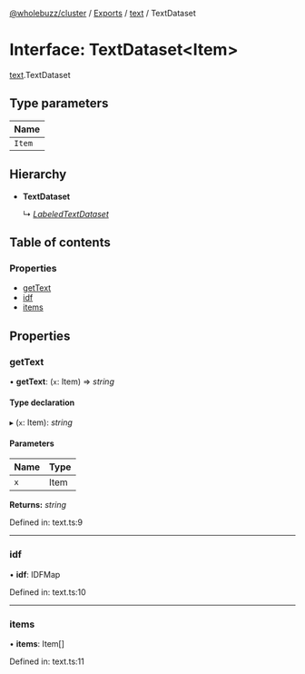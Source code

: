 [@wholebuzz/cluster](../README.md) / [Exports](../modules.md) / [text](../modules/text.md) / TextDataset

# Interface: TextDataset<Item\>

[text](../modules/text.md).TextDataset

## Type parameters

| Name |
| :------ |
| `Item` |

## Hierarchy

- **TextDataset**

  ↳ [*LabeledTextDataset*](text.labeledtextdataset.md)

## Table of contents

### Properties

- [getText](text.textdataset.md#gettext)
- [idf](text.textdataset.md#idf)
- [items](text.textdataset.md#items)

## Properties

### getText

• **getText**: (`x`: Item) => *string*

#### Type declaration

▸ (`x`: Item): *string*

#### Parameters

| Name | Type |
| :------ | :------ |
| `x` | Item |

**Returns:** *string*

Defined in: text.ts:9

___

### idf

• **idf**: IDFMap

Defined in: text.ts:10

___

### items

• **items**: Item[]

Defined in: text.ts:11
